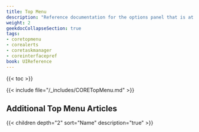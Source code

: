```yaml
---
title: Top Menu
description: "Reference documentation for the options panel that is at the top of the TrueNAS UI."
weight: 2
geekdocCollapseSection: true
tags:
- coretopmenu
- corealerts
- coretaskmanager
- coreinterfacepref
book: UIReference
---
```


{{< toc >}}

{{< include file="/_includes/CORETopMenu.md" >}}

## Additional Top Menu Articles

{{< children depth="2" sort="Name" description="true" >}}
